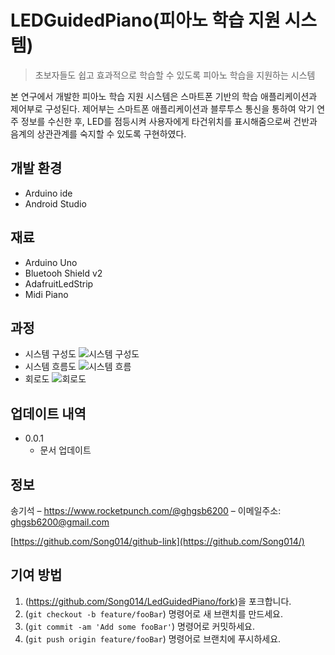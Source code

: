 # LEDGuidedPiano(피아노 학습 지원 시스템)
> 초보자들도 쉽고 효과적으로 학습할 수 있도록 피아노 학습을 지원하는 시스템

본 연구에서 개발한 피아노 학습 지원 시스템은 스마트폰 기반의 학습 애플리케이션과 제어부로 구성된다.
제어부는 스마트폰 애플리케이션과 블루투스 통신을 통하여 악기 연주 정보를 수신한 후,
LED를 점등시켜 사용자에게 타건위치를 표시해줌으로써 건반과 음계의 상관관계를 숙지할 수 있도록 구현하였다.

## 개발 환경 

* Arduino ide
* Android Studio

## 재료

* Arduino Uno
* Bluetooh Shield v2
* AdafruitLedStrip
* Midi Piano 

## 과정
* 시스템 구성도
![시스템 구성도](https://user-images.githubusercontent.com/39858400/70323900-70bc9680-1871-11ea-81d1-b63a648de185.png)
* 시스템 흐름도
![시스템 흐름](https://user-images.githubusercontent.com/39858400/70323904-72865a00-1871-11ea-9a88-133ddac3502a.png)
* 회로도
![회로도](https://user-images.githubusercontent.com/39858400/70323908-7619e100-1871-11ea-8d24-8ea68942e7c8.png)
## 업데이트 내역

* 0.0.1
    * 문서 업데이트

## 정보

송기석 – https://www.rocketpunch.com/@ghgsb6200 – 이메일주소: ghgsb6200@gmail.com

[https://github.com/Song014/github-link](https://github.com/Song014/)

## 기여 방법

1. (<https://github.com/Song014/LedGuidedPiano/fork>)을 포크합니다.
2. (`git checkout -b feature/fooBar`) 명령어로 새 브랜치를 만드세요.
3. (`git commit -am 'Add some fooBar'`) 명령어로 커밋하세요.
4. (`git push origin feature/fooBar`) 명령어로 브랜치에 푸시하세요. 

<!-- Markdown link & img dfn's -->
[npm-image]: https://img.shields.io/npm/v/datadog-metrics.svg?style=flat-square
[npm-url]: https://npmjs.org/package/datadog-metrics
[npm-downloads]: https://img.shields.io/npm/dm/datadog-metrics.svg?style=flat-square
[travis-image]: https://img.shields.io/travis/dbader/node-datadog-metrics/master.svg?style=flat-square
[travis-url]: https://travis-ci.org/dbader/node-datadog-metrics
